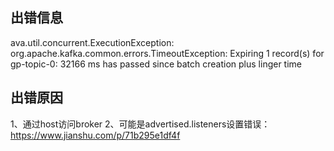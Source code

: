 出错信息
--------------
ava.util.concurrent.ExecutionException: 
org.apache.kafka.common.errors.TimeoutException: 
Expiring 1 record(s) for gp-topic-0: 32166 ms 
has passed since batch creation plus linger time


出错原因
--------------
1、通过host访问broker
2、可能是advertised.listeners设置错误：https://www.jianshu.com/p/71b295e1df4f
